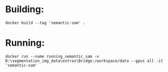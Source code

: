 # Building:

    docker build --tag 'semantic-sam' .

# Running:

    docker run --name running_semantic_sam -v D:\segmentation_img_data\extras\Bridge:/workspace/data --gpus all -it 'semantic-sam'
